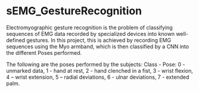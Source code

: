 # sEMG_GestureRecognition

Electromyographic gesture recognition is the problem of classifying sequences of EMG data
recorded by specialized devices into known well-defined gestures. In this project, this 
is achieved by recording EMG sequences using the Myo armband, which is then classified by 
a CNN into the different Poses performed.

The following are the poses performed by the subjects:
Class - Pose:
0 - unmarked data,
1 - hand at rest, 
2 - hand clenched in a fist, 
3 - wrist flexion,
4 – wrist extension,
5 – radial deviations,
6 - ulnar deviations,
7 - extended palm.
